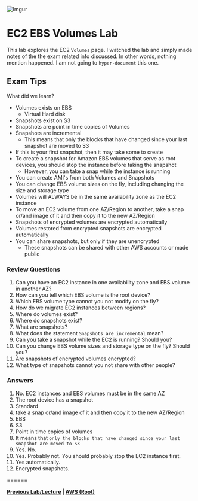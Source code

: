 ![Imgur](https://i.imgur.com/9awJmtb.png)


EC2 EBS Volumes Lab
======

This lab explores the EC2 `Volumes` page.  I watched the lab and simply made notes of the
the exam related info discussed.  In other words, nothing mention happened. I am not
going to `hyper-document` this one.


## Exam Tips

What did we learn?

* Volumes exists on EBS
  * Virtual Hard disk
* Snapshots exist on S3
* Snapshots are point in time copies of Volumes
* Snapshots are incremental
  * This means that only the blocks that have changed since your last snapshot are moved to S3
* If this is your first snapshot, then it may take some to create
* To create a snapshot for Amazon EBS volumes that serve as root devices, you should stop the instance before taking
  the snapshot
  * However, you can take a snap while the instance is running
* You can create AMI's from both Volumes and Snapshots
* You can change EBS volume sizes on the fly, including changing the size and storage type
* Volumes will ALWAYS be in the same availability zone as the EC2 instance
* To move an EC2 volume from one AZ/Region to another, take a snap or/and image of it and then copy it to
  the new AZ/Region
* Snapshots of encrypted volumes are encrypted automatically
* Volumes restored from encrypted snapshots are encrypted automatically
* You can share snapshots, but only if they are unencrypted
  * These snapshots can be shared with other AWS accounts or made public


### Review Questions

1.  Can you have an EC2 instance in one availability zone and EBS volume in another AZ?
2.  How can you tell which EBS volume is the root device?
3.  Which EBS volume type cannot you not modify on the fly?
4.  How do we migrate EC2 instances between regions?
5.  Where do volumes exist?
6.  Where do snapshots exist?
7.  What are snapshots?
8.  What does the statement `Snapshots are incremental` mean?
9.  Can you take a snapshot while the EC2 is running? Should you?
10. Can you change EBS volume sizes and storage type on the fly? Should you?
11. Are snapshots of encrypted volumes encrypted?
12. What type of snapshots cannot you not share with other people?


### Answers

1.  No. EC2 instances and EBS volumes must be in the same AZ
2.  The root device has a snapshot
3.  Standard
4.  take a snap or/and image of it and then copy it to the new AZ/Region
5.  EBS
6.  S3
7.  Point in time copies of volumes
8.  It means that `only the blocks that have changed since your last snapshot are moved to S3`
9.  Yes. No.
10. Yes. Probably not. You should probably stop the EC2 instance first.
11. Yes automatically.
12. Encrypted snapshots.



======

**[Previous Lab/Lecture](ec2-security-groups-lab.md) | [AWS (Root)](../readme.adoc)**
